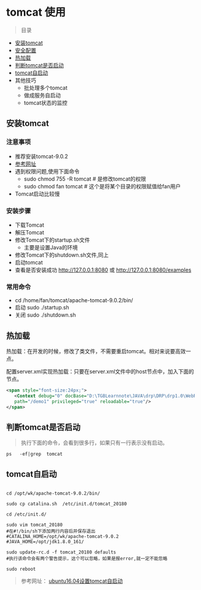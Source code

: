 # tomcat 使用


> 目录

* [安装tomcat](#安装tomcat)
* [安全配置](webSecurity.md#tomcat安全配置)
* [热加载](#热加载)
* [判断tomcat是否启动](#判断tomcat是否启动)
* [tomcat自启动](#tomcat自启动)
* 其他技巧
    * 批处理多个tomcat
    * 做成服务自启动
    * tomcat状态的监控
    
    
## 安装tomcat
 
 ### 注意事项
 
 * 推荐安装tomcat-9.0.2
 * [参考网址](https://www.linuxidc.com/Linux/2017-06/144809.htm)
 * 遇到权限问题,使用下面命令
    * sudo chmod 755 -R tomcat # 是修改tomcat的权限
    * sudo chmod fan tomcat # 这个是将某个目录的权限赋值给fan用户
 * Tomcat启动比较慢   
 
 ### 安装步骤
 
 * 下载Tomcat
 * 解压Tomcat
 * 修改Tomcat下的startup.sh文件
    * 主要是设置Java的环境
 * 修改Tomcat下的shutdown.sh文件,同上
 * 启动tomcat
 * 查看是否安装成功 http://127.0.0.1:8080 或 http://127.0.0.1:8080/examples  
 
 ### 常用命令
 
 * cd /home/fan/tomcat/apache-tomcat-9.0.2/bin/
 * 启动 sudo ./startup.sh
 * 关闭 sudo ./shutdown.sh
 
 
 ## 热加载    
 
 热加载：在开发的时候，修改了类文件，不需要重启tomcat。相对来说要高效一点。
 
 配置server.xml实现热加载：只要在server.xml文件中的host节点中，加入下面的节点。
 
 ```xml
<span style="font-size:24px;">
    <Context debug="0" docBase="D:\TGBLearnnote\JAVA\drp\DRP\drp1.0\WebRoot" 
    path="/demo1" privileged="true" reloadable="true"/>
</span>  
```
 
## 判断tomcat是否启动

> 执行下面的命令，会看到很多行，如果只有一行表示没有启动。

```youtrack
ps   -ef|grep  tomcat
```


## tomcat自启动

```youtrack

cd /opt/wk/apache-tomcat-9.0.2/bin/

sudo cp catalina.sh  /etc/init.d/tomcat_20180

cd /etc/init.d/

sudo vim tomcat_20180
#在#!/bin/sh下添加两行内容后并保存退出
#CATALINA_HOME=/opt/wk/apache-tomcat-9.0.2
#JAVA_HOME=/opt/jdk1.8.0_161/

sudo update-rc.d -f tomcat_20180 defaults
#执行该命令会有两个警告提示，这个可以忽略，如果是报error,就一定不能忽略

sudo reboot 

```

> 参考网址： [ubuntu16.04设置tomcat自启动](https://www.cnblogs.com/youcong/p/8469488.html)

